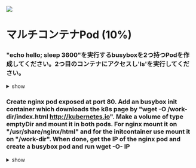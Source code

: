 ![](https://gaforgithub.azurewebsites.net/api?repo=CKAD-exercises/multi_container&empty)
# マルチコンテナPod (10%)

### "echo hello; sleep 3600"を実行するbusyboxを2つ持つPodを作成してください。2つ目のコンテナにアクセスし'ls'を実行してください。

<details><summary>show</summary>
<p>

最も簡単な方法は、1つのコンテナを持つPodを作成するyamlファイルを作成することです。

```bash
kubectl run busybox --image=busybox --restart=Never -o yaml --dry-run=client -- /bin/sh -c 'echo hello;sleep 3600' > pod.yaml
vi pod.yaml
```

コンテナに関する記述をコピー&ペーストして、最終的に2つのコンテナを持つようにします。(それぞれのコンテナは別の名前を持つ必要があります):

```YAML
containers:
  - args:
    - /bin/sh
    - -c
    - echo hello;sleep 3600
    image: busybox
    imagePullPolicy: IfNotPresent
    name: busybox
    resources: {}
  - args:
    - /bin/sh
    - -c
    - echo hello;sleep 3600
    image: busybox
    name: busybox2
```

```bash
kubectl create -f pod.yaml
# busybox2コンテナの中にアクセスします
kubectl exec -it busybox -c busybox2 -- /bin/sh
ls
exit

# もしくは、上記の操作をワンライナーで行います
kubectl exec -it busybox -c busybox2 -- ls

# 掃除をします
kubectl delete po busybox
```

</p>
</details>


### Create nginx pod exposed at port 80. Add an busybox init container which downloads the k8s page by "wget -O /work-dir/index.html http://kubernetes.io". Make a volume of type emptyDir and mount it in both pods. For nginx mount it on "/usr/share/nginx/html" and for the initcontainer use mount it on "/work-dir". When done, get the IP of the nginx pod and create a busybox pod and run wget -O- IP

<details><summary>show</summary>
<p>

Easiest way to do it is create a pod with a single container and save its definition in a YAML file:

```bash
kubectl run web --image=nginx --restart=Never --port=80 --dry-run=client -o yaml > pod-init.yaml
```

Copy/paste the container related values, so your final YAML should contain the volume and the initContainer:

Volume:

```YAML
containers:
  - image: nginx
...
    volumeMounts:
    - name: vol
      mountPath: /usr/share/nginx/html
  volumes:
  - name: vol
    emptyDir: {}
```

initContainer:

```YAML
...
initContainers:
- args:
  - /bin/sh
  - -c
  - wget -O /work-dir/index.html http://kubernetes.io
  image: busybox
  name: box
  volumeMounts:
  - name: vol
    mountPath: /work-dir
```

In total you get:

```YAML

apiVersion: v1
kind: Pod
metadata:
  labels:
    run: box
  name: box
spec:
  initContainers: #
  - args: #
    - /bin/sh #
    - -c #
    - wget -O /work-dir/index.html http://kubernetes.io #
    image: busybox #
    name: box #
    volumeMounts: #
    - name: vol #
      mountPath: /work-dir #
  containers:
  - image: nginx
    name: nginx
    ports:
    - containerPort: 80
    volumeMounts: #
    - name: vol #
      mountPath: /usr/share/nginx/html #
  volumes: #
  - name: vol #
    emptyDir: {} #
```

```bash
# Apply pod
kubectl apply -f pod-init.yaml

# Get IP
kubectl get po -o wide

# Execute wget
kubectl run box --image=busybox --restart=Never -ti --rm -- /bin/sh -c "wget -O- IP"

# you can do some cleanup
kubectl delete po box
```

</p>
</details>


